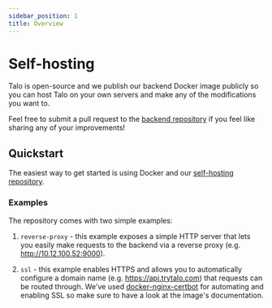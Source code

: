 ```yaml
---
sidebar_position: 1
title: Overview
---
```


# Self-hosting

Talo is open-source and we publish our backend Docker image publicly so you can host Talo on your own servers and make any of the modifications you want to.

Feel free to submit a pull request to the [backend repository](https://github.com/TaloDev/backend) if you feel like sharing any of your improvements!

## Quickstart

The easiest way to get started is using Docker and our [self-hosting repository](https://github.com/TaloDev/hosting).

### Examples

The repository comes with two simple examples:

1. `reverse-proxy` - this example exposes a simple HTTP server that lets you easily make requests to the backend via a reverse proxy (e.g. http://10.12.100.52:9000).

2. `ssl` - this example enables HTTPS and allows you to automatically configure a domain name (e.g. https://api.trytalo.com) that requests can be routed through. We've used [docker-nginx-certbot](https://github.com/JonasAlfredsson/docker-nginx-certbot) for automating and enabling SSL so make sure to have a look at the image's documentation.
